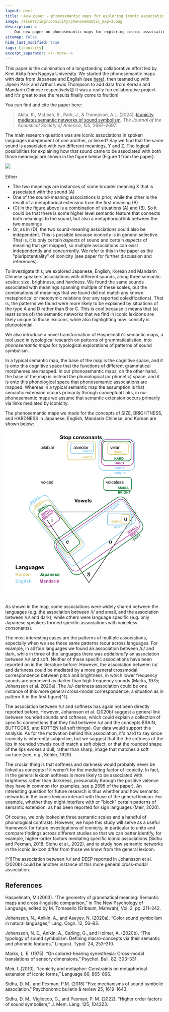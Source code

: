 ```yaml
---
layout: post
title: ✨New paper - phonosemantic maps for exploring iconic associations
image: /assets/img/iconicity/phonosemantic_map~2.png
description: > 
    Our new paper on phonosemantic maps for exploring iconic associations is out in the JASA special issue on Iconicity and Sound Symbolism 🎉  
sitemap: false
hide_last_modified: true
tags: [iconicity]
excerpt_separator: <!--more-->
---
```


This paper is the culmination of a longstanding collaborative effort led by Kimi Akita from Nagoya University. We started the phonosemantic maps with data from Japanese and English (see [here](https://drive.google.com/file/d/1NhMszLjBaVynXeFuwEa2xtCih-BUd1UP/view)), then teamed up with Jiyeon Park and Arthur Lewis Thompson to add data from Korean and Mandarin Chinese respectively😄 It was a really fun collaborative project and it's great to see the results finally come to fruition! <!--more-->

You can find and cite the paper here:

> Akita, K., McLean, B., Park, J., & Thompson, A.L. (2024). [Iconicity mediates semantic networks of sound symbolism](https://doi.org/10.1121/10.0025763). *The Journal of the Acoustical Society of America*, *155*, 2687–2697.

The main research question was are iconic associations in spoken languages independent of one another, or linked? Say we find that the same sound is associated with two different meanings, Y and Z. The logical possibilities for explaining how that sound came to be associated with both those meanings are shown in the figure below (Figure 1 from the paper). 

![](https://aipp.silverchair-cdn.com/aipp/content_public/journal/jasa/155/4/10.1121_10.0025763/1/2687_1_10.0025763.figures.online.f1.jpeg)

Either
 - The two meanings are instances of some broader meaning X that is associated with the sound (A)
 - One of the sound-meaning associations is prior, while the other is the result of a metaphorical extension from the first meaning (B)
- (C) in the figure above is a combination of situations (A) and (B). So it could be that there is some higher level semantic feature that connects both meanings to the sound, but also a metaphorical link between the two meanings
- Or, as in (D), the two sound-meaning associations could also be independent. This is possible because iconicity is in general selective. That is, it is only certain *aspects* of sound and certain *aspects* of meaning that get mapped, so multiple associations can exist independently and concurrently. We refer to this in the paper as the "pluripotentiality" of iconicity (see paper for further discussion and references).

To investigate this, we explored Japanese, English, Korean and Mandarin Chinese speakers associations with different sounds, along three semantic scales: size, brightness, and hardness. We found the same sounds associated with meanings spanning multiple of these scales, but the combinations of meanings that we found did not match any known metaphorical or metonymic relations (nor any reported colexifications). That is, the patterns we found were more likely to be explained by situations of the type A and D rather than B or C. This is cool because it means that (at least some of) the semantic networks that we find in iconic lexicons are likely unique to those lexicons, while also highlighting how iconicity is pluripotential. 

We also introduce a novel transformation of Haspelmath's semantic maps, a tool used in typological research on patterns of grammaticalistion, into *phonosemantic maps* for typological explorations of patterns of sound symbolism. 

In a typical semantic map, the base of the map is the cognitive space, and it is onto this cognitive space that the functions of different grammatical morphemes are mapped. In our phonosemantic maps, on the other hand, the base of the map is instead the phonological (or phonetic) space, and it is onto this phonological space that phonosemantic associations are mapped. Whereas in a typical semantic map the assumption is that semantic extension occurs primarily through conceptual links, in our phonosemantic maps we assume that semantic extension occurs primarily via links mediated by iconicity.

The phonosemantic maps we made for the concepts of SIZE, BRIGHTNESS, and HARDNESS in Japanese, English, Mandarin Chinese, and Korean are shown below:

![](/assets/img/iconicity/phonosemantic_map.png)
 
As shown in the map, some associations were widely shared between the languages (e.g. the association between /i/ and small, and the association between /u/ and dark), while others were language specific (e.g. only Japanese speakers formed specific associations with voiceless consonants). 

The most interesting cases are the patterns of multiple associations, especially when we see these same patterns recur across languages. For example, in all four languages we found an association between /u/ and dark, while in three of the languages there was *additionally* an association between /u/ and soft. Neither of these specific associations have been reported on in the literature before. However, the association between /u/ and darkness could be mediated by a more general crossmodal correspondence between pitch and brightness, in which lower frequency sounds are perceived as darker than high frequency sounds (Marks, 1975; Johansson et al. 2020a). The /u/-darkness association could be one instance of this more general cross-modal correspondence; a situation as in pattern A in the first figure[^1]. 

The association between /u/ and softness has again not been directly reported before. However, Johansson et al. (2020b) suggest a general link between rounded sounds and softness, which could explain a collection of specific connections that they find between /u/ and the concepts BRAIN, BUTTOCKS, and ROTTEN (all soft things). Our data would support this analysis. As for the motivation behind this association, it's hard to say since iconicity is inherently subjective, but we suggest that the the softness of the lips in rounded vowels could match a soft object, or that the rounded shape of the lips evokes a dull, rather than sharp, image that matches a soft surface (see, e.g., Köhler, 1929).

The crucial thing is that softness and darkness would probably never be linked as concepts if it weren't for the mediating factor of iconicity. In fact, in the general lexicon softness is more likely to be associated with brightness rather than darkness, presumably through the positive valence they have in common (for examples, see p.2695 of the paper). An interesting question for future research is thus whether and how semantic networks in the iconic lexicon interact with those of the general lexicon. For example, whether they might interfere with or "block" certain patterns of semantic extension, as has been reported for sign languages (Meir, 2020).

Of course, we only looked at three semantic scales and a handful of phonological contrasts. However, we hope this study will serve as a useful framework for future investigations of iconicity, in particular to unite and compare findings across different studies so that we can better identify, for example, higher-order factors mediating specific iconic associations (Sidhu and Pexman, 2018; Sidhu et al., 2022), and to study how semantic networks in the iconic lexicon differ from those we know from the general lexicon. 

[^1]The association  between /u/ and DEEP reported in Johansson et al. (2020b) could be another instance of this more general cross-modal association.  

## References

Haspelmath, M.(2003). “The geometry of grammatical meaning: Semantic maps and cross-linguistic comparison,” in The New Psychology of Language, edited by M. Tomasello (Erlbaum, Mahwah), Vol. 2, pp. 211–242.

Johansson, N., Anikin, A., and Aseyev, N. (2020a). “Color sound symbolism in natural languages,” Lang. Cogn. 12, 56–83.

Johansson, N. E., Anikin, A., Carling, G., and Holmer, A. (2020b). “The typology of sound symbolism: Defining macro-concepts via their semantic and phonetic features,” Linguist. Typol. 24, 253–310.

Marks, L. E. (1975). “On colored-hearing synesthesia: Cross-modal translations of sensory dimensions,” Psychol. Bull. 82, 303–331.

Meir, I. (2010). “Iconicity and metaphor: Constraints on metaphorical extension of iconic forms,” Language 86, 865–896.

Sidhu, D. M., and Pexman, P.M. (2018) "Five mechanisms of sound symbolic association." Psychonomic bulletin & review 25, 1619-1643.

Sidhu, D. M., Vigliocco, G., and Pexman, P. M. (2022). “Higher order factors of sound symbolism,” J. Mem. Lang. 125, 104323.

